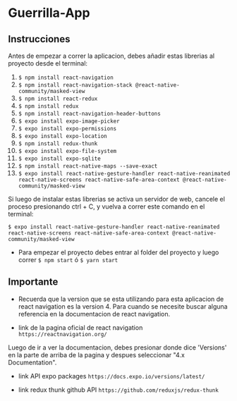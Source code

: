 # Guerrilla-App

## Instrucciones

Antes de empezar a correr la aplicacion, debes añadir estas librerias al proyecto desde el terminal:

1. ``` $ npm install react-navigation ```
2. ``` $ npm install react-navigation-stack @react-native-community/masked-view ```
3. ``` $ npm install react-redux ```
4. ``` $ npm install redux ```
5. ``` $ npm install react-navigation-header-buttons ```
6. ``` $ expo install expo-image-picker ```
7. ``` $ expo install expo-permissions ```
8. ``` $ expo install expo-location ```
9. ``` $ npm install redux-thunk ```
10. ``` $ expo install expo-file-system ```
11. ``` $ expo install expo-sqlite ```
12. ``` $ npm install react-native-maps --save-exact ```
13. ``` $ expo install react-native-gesture-handler react-native-reanimated react-native-screens react-native-safe-area-context @react-native-community/masked-view ```

Si luego de instalar estas librerias se activa un servidor de web, cancele el proceso presionando ctrl + C, y vuelva a correr este comando en el terminal:
```
$ expo install react-native-gesture-handler react-native-reanimated react-native-screens react-native-safe-area-context @react-native-community/masked-view
```

- Para empezar el proyecto debes entrar al folder del proyecto y luego correr ``` $ npm start ``` ó ``` $ yarn start ```

## Importante

- Recuerda que la version que se esta utilizando para esta aplicacion de react navigation es la version 4. Para cuando se necesite buscar alguna referencia en la documentacion de react navigation.

- link de la pagina oficial de react navigation `https://reactnavigation.org/`

Luego de ir a ver la documentacion, debes presionar donde dice 'Versions' en la parte de arriba de la pagina y despues seleccionar "4.x Documentation".

- link API expo packages `https://docs.expo.io/versions/latest/`

- link redux thunk github API `https://github.com/reduxjs/redux-thunk`


